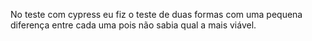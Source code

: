 No teste com cypress eu fiz o teste de duas formas com uma pequena diferença entre cada uma pois não sabia qual a mais viável.
